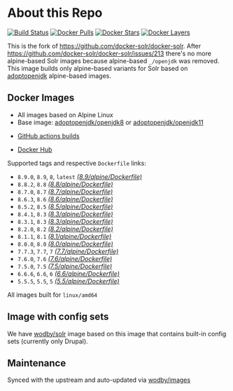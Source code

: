 # About this Repo

[![Build Status](https://github.com/wodby/base-solr/workflows/Build%20docker%20image/badge.svg)](https://github.com/wodby/base-solr/actions)
[![Docker Pulls](https://img.shields.io/docker/pulls/wodby/base-solr.svg)](https://hub.docker.com/r/wodby/base-solr)
[![Docker Stars](https://img.shields.io/docker/stars/wodby/base-solr.svg)](https://hub.docker.com/r/wodby/base-solr)
[![Docker Layers](https://images.microbadger.com/badges/image/wodby/base-solr.svg)](https://microbadger.com/images/wodby/base-solr)

This is the fork of https://github.com/docker-solr/docker-solr. After https://github.com/docker-solr/docker-solr/issues/213 there's no more alpine-based Solr images because alpine-based `_/openjdk` was removed. This image builds only alpine-based variants for Solr based on [adoptopenjdk](https://adoptopenjdk.net)  alpine-based images.  

## Docker Images

* All images based on Alpine Linux
* Base image: [adoptopenjdk/openjdk8](https://hub.docker.com/r/adoptopenjdk/openjdk8) or [adoptopenjdk/openjdk11](https://hub.docker.com/r/adoptopenjdk/openjdk11)
- [GitHub actions builds](https://github.com/wodby/base-solr/actions) 
* [Docker Hub](https://hub.docker.com/r/wodby/base-solr)

Supported tags and respective `Dockerfile` links:

* `8.9.0`, `8.9`, `8`, `latest` [_(8.9/alpine/Dockerfile)_](https://github.com/wodby/base-solr/tree/master/8.9/alpine/Dockerfile)
* `8.8.2`, `8.8` [_(8.8/alpine/Dockerfile)_](https://github.com/wodby/base-solr/tree/master/8.8/alpine/Dockerfile)
* `8.7.0`, `8.7` [_(8.7/alpine/Dockerfile)_](https://github.com/wodby/base-solr/tree/master/8.7/alpine/Dockerfile)
* `8.6.3`, `8.6` [_(8.6/alpine/Dockerfile)_](https://github.com/wodby/base-solr/tree/master/8.6/alpine/Dockerfile)
* `8.5.2`, `8.5` [_(8.5/alpine/Dockerfile)_](https://github.com/wodby/base-solr/tree/master/8.5/alpine/Dockerfile)
* `8.4.1`, `8.3` [_(8.3/alpine/Dockerfile)_](https://github.com/wodby/base-solr/tree/master/8.4/alpine/Dockerfile)
* `8.3.1`, `8.3` [_(8.3/alpine/Dockerfile)_](https://github.com/wodby/base-solr/tree/master/8.3/alpine/Dockerfile)
* `8.2.0`, `8.2` [_(8.2/alpine/Dockerfile)_](https://github.com/wodby/base-solr/tree/master/8.2/alpine/Dockerfile)
* `8.1.1`, `8.1` [_(8.1/alpine/Dockerfile)_](https://github.com/wodby/base-solr/tree/master/8.1/alpine/Dockerfile)
* `8.0.0`, `8.0` [_(8.0/alpine/Dockerfile)_](https://github.com/wodby/base-solr/tree/master/8.0/alpine/Dockerfile)
* `7.7.3`, `7.7`, `7` [_(7.7/alpine/Dockerfile)_](https://github.com/wodby/base-solr/tree/master/7.7/alpine/Dockerfile)
* `7.6.0`, `7.6` [_(7.6/alpine/Dockerfile)_](https://github.com/wodby/base-solr/tree/master/7.6/alpine/Dockerfile)
* `7.5.0`, `7.5` [_(7.5/alpine/Dockerfile)_](https://github.com/wodby/base-solr/tree/master/7.5/alpine/Dockerfile)
* `6.6.6`, `6.6`, `6` [_(6.6/alpine/Dockerfile)_](https://github.com/wodby/base-solr/tree/master/6.6/alpine/Dockerfile)
* `5.5.5`, `5.5`, `5` [_(5.5/alpine/Dockerfile)_](https://github.com/wodby/base-solr/tree/master/5.5/alpine/Dockerfile)

All images built for `linux/amd64` 

## Image with config sets

We have [wodby/solr](https://github.com/wodby/solr) image based on this image that contains built-in config sets (currently only Drupal).  

## Maintenance

Synced with the upstream and auto-updated via [wodby/images](https://github.com/wodby/images)
